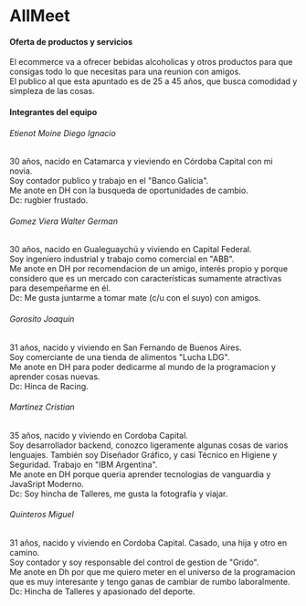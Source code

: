 # **AllMeet**

#### **Oferta de productos y servicios**
El ecommerce va a ofrecer bebidas alcoholicas y otros productos para que consigas todo lo que necesitas para una reunion con amigos.  
El publico al que esta apuntado es de 25 a 45 años, que busca comodidad y simpleza de las cosas.


#### **Integrantes del equipo**

###### Etienot Moine Diego Ignacio
30 años, nacido en Catamarca y vieviendo en Córdoba Capital con mi novia.  
Soy contador publico y trabajo en el "Banco Galicia".  
Me anote en DH con la busqueda de oportunidades de cambio.  
Dc: rugbier frustado.

###### Gomez Viera Walter German
30 años, nacido en Gualeguaychú y viviendo en Capital Federal.  
Soy ingeniero industrial y trabajo como comercial en "ABB".  
Me anote en DH por recomendacion de un amigo, interés propio y porque considero que es un mercado con características sumamente atractivas para desempeñarme en él.  
Dc: Me gusta juntarme a tomar mate (c/u con el suyo) con amigos.

###### Gorosito Joaquin
31 años, nacido y viviendo en San Fernando de Buenos Aires.  
Soy comerciante de una tienda de alimentos "Lucha LDG".  
Me anote en DH para poder dedicarme al mundo de la programacion y aprender cosas nuevas.  
Dc: Hinca de Racing.

###### Martinez Cristian
35 años, nacido y viviendo en Cordoba Capital.  
Soy desarrollador backend, conozco ligeramente algunas cosas de varios lenguajes. También soy Diseñador Gráfico, y casi Técnico en Higiene y Seguridad. Trabajo en "IBM Argentina".  
Me anote en DH porque queria aprender tecnologias de vanguardia y JavaSript Moderno.  
Dc: Soy hincha de Talleres, me gusta la fotografía y viajar.

###### Quinteros Miguel
31 años, nacido y viviendo en Cordoba Capital. Casado, una hija y otro en camino.  
Soy contador y soy responsable del control de gestion de "Grido".  
Me anote en Dh por que me quiero meter en el universo de la programacion que es muy interesante y tengo ganas de cambiar de rumbo laboralmente.  
Dc: Hincha de Talleres y apasionado del deporte.  

